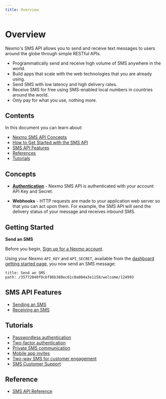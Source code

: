 ```yaml
---
title: Overview
---
```


# Overview

Nexmo's SMS API allows you to send and receive text messages to users around the globe through simple RESTful APIs.

* Programmatically send and receive high volume of SMS anywhere in the world.
* Build apps that scale with the web technologies that you are already using.
* Send SMS with low latency and high delivery rates.
* Receive SMS for free using SMS-enabled local numbers in countries around the world.
* Only pay for what you use, nothing more.

## Contents

In this document you can learn about:

* [Nexmo SMS API Concepts](#concepts)
* [How to Get Started with the SMS API](#getting-started)
* [SMS API Features](#sms-api-features)
* [References](#references)
* [Tutorials](#tutorials)

## Concepts

* **[Authentication](/api/sms#authentication-information)** - Nexmo SMS API is authenticated with your account API Key and Secret.

* **Webhooks** - HTTP requests are made to your application web server so that you can act upon them. For example, the SMS API will send the delivery status of your message and receives inbound SMS.

## Getting Started

**Send an SMS**

Before you begin, [Sign up for a Nexmo account](https://dashboard.nexmo.com/sign-up).

Using your Nexmo `API_KEY` and `API_SECRET`, available from the [dashboard getting started page](https://dashboard.nexmo.com/getting-started-guide), you now send an SMS message:

```techio
title: Send an SMS
path: /35772040f9cbf86b388ec61c0a004a3e1158/welcome/124993
```

## SMS API Features

* [Sending an SMS](/messaging/sms/building-blocks/send-an-sms)
* [Receiving an SMS](/messaging/sms/building-blocks/receiving-an-sms)

## Tutorials

* [Passwordless authentication](/tutorials/passwordless-authentication)
* [Two-factor authentication](/tutorials/two-factor-authentication)
* [Private SMS communication](/tutorials/private-sms-communication)
* [Mobile app invites](/tutorials/mobile-app-invites)
* [Two-way SMS for customer engagement](/tutorials/two-way-sms-for-customer-engagement)
* [SMS Customer Support](/tutorials/sms-customer-support)

## Reference

* [SMS API Reference](/api/sms)

